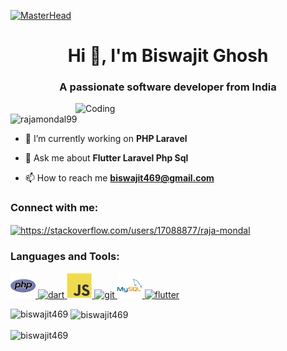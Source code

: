 [![MasterHead](https://mobiosolutions.com/wp-content/uploads/2020/07/Group-3.png)](https://docs.flutter.dev/)
<h1 align="center">Hi 👋, I'm Biswajit Ghosh</h1>
<h3 align="center">A passionate software developer from India</h3>
<img img align="right" alt="Coding" width="400" src="https://media.tenor.com/qJ5evVs-_uUAAAAC/coding.gif"/>

<p align="left"> <img src="https://komarev.com/ghpvc/?username=rajamondal99&label=Profile%20views&color=0e75b6&style=flat" alt="rajamondal99" /> </p>

- 🔭 I’m currently working on **PHP Laravel**

- 💬 Ask me about **Flutter Laravel Php Sql**

- 📫 How to reach me **biswajit469@gmail.com**

<h3 align="left">Connect with me:</h3>
<p align="left">
<a href="https://stackoverflow.com/users/https://stackoverflow.com/users/17088877/raja-mondal" target="blank"><img align="center" src="https://raw.githubusercontent.com/rahuldkjain/github-profile-readme-generator/master/src/images/icons/Social/stack-overflow.svg" alt="https://stackoverflow.com/users/17088877/raja-mondal" height="30" width="40" /></a>
</p>

<h3 align="left">Languages and Tools:</h3>
<p align="left">
    <a href="https://www.php.net" target="_blank" rel="noreferrer">
        <img src="https://raw.githubusercontent.com/devicons/devicon/master/icons/php/php-original.svg" alt="php" width="40" height="40"/>
    </a>
    <a href="https://dart.dev" target="_blank" rel="noreferrer">
        <img src="https://www.vectorlogo.zone/logos/dartlang/dartlang-icon.svg" alt="dart" width="40" height="40"/>
    </a>
    <a href="https://developer.mozilla.org/en-US/docs/Web/JavaScript" target="_blank" rel="noreferrer">
        <img src="https://raw.githubusercontent.com/devicons/devicon/master/icons/javascript/javascript-original.svg" alt="javascript" width="40" height="40"/>
    </a>
    <a href="https://git-scm.com/" target="_blank" rel="noreferrer">
        <img src="https://www.vectorlogo.zone/logos/git-scm/git-scm-icon.svg" alt="git" width="40" height="40"/>
    </a>
    <a href="https://www.mysql.com/" target="_blank" rel="noreferrer">
        <img src="https://raw.githubusercontent.com/devicons/devicon/master/icons/mysql/mysql-original-wordmark.svg" alt="mysql" width="40" height="40"/>
    </a>
    <a href="https://flutter.dev" target="_blank" rel="noreferrer">
        <img src="https://www.vectorlogo.zone/logos/flutterio/flutterio-icon.svg" alt="flutter" width="40" height="40"/>
    </a>
</p>


<p><img align="left" src="https://github-readme-stats.vercel.app/api/top-langs?username=biswajit469&show_icons=true&locale=en&layout=compact" alt="biswajit469" /></p>

<p>&nbsp;<img align="center" src="https://github-readme-stats.vercel.app/api?username=biswajit469&show_icons=true&locale=en" alt="biswajit469" /></p>

<p><img align="center" src="https://github-readme-streak-stats.herokuapp.com/?user=biswajit469&" alt="biswajit469" /></p>
